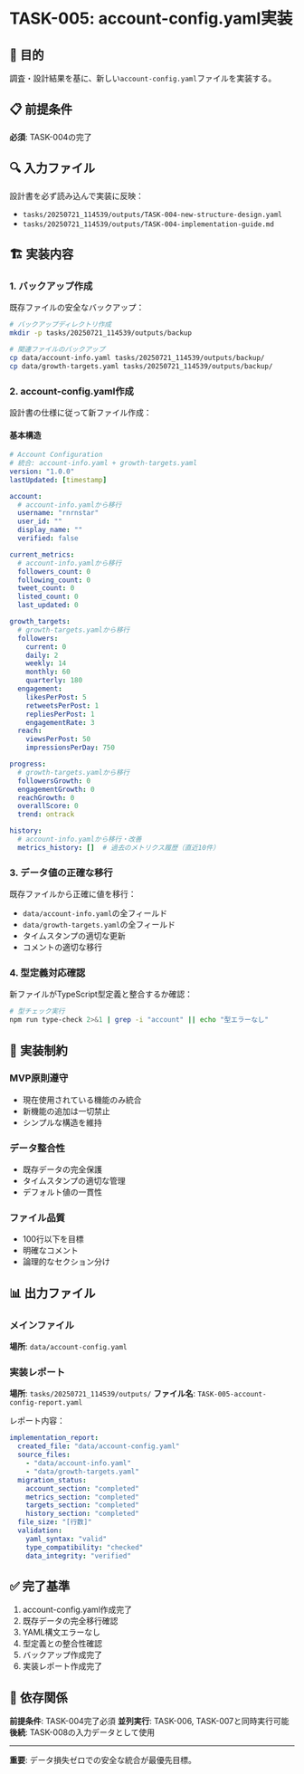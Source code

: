 # TASK-005: account-config.yaml実装

## 🎯 目的
調査・設計結果を基に、新しい`account-config.yaml`ファイルを実装する。

## 📋 前提条件
**必須**: TASK-004の完了

## 🔍 入力ファイル
設計書を必ず読み込んで実装に反映：
- `tasks/20250721_114539/outputs/TASK-004-new-structure-design.yaml`
- `tasks/20250721_114539/outputs/TASK-004-implementation-guide.md`

## 🏗️ 実装内容

### 1. バックアップ作成
既存ファイルの安全なバックアップ：

```bash
# バックアップディレクトリ作成
mkdir -p tasks/20250721_114539/outputs/backup

# 関連ファイルのバックアップ
cp data/account-info.yaml tasks/20250721_114539/outputs/backup/
cp data/growth-targets.yaml tasks/20250721_114539/outputs/backup/
```

### 2. account-config.yaml作成
設計書の仕様に従って新ファイル作成：

#### 基本構造
```yaml
# Account Configuration
# 統合: account-info.yaml + growth-targets.yaml
version: "1.0.0"
lastUpdated: [timestamp]

account:
  # account-info.yamlから移行
  username: "rnrnstar"
  user_id: ""
  display_name: ""
  verified: false

current_metrics:
  # account-info.yamlから移行
  followers_count: 0
  following_count: 0
  tweet_count: 0
  listed_count: 0
  last_updated: 0

growth_targets:
  # growth-targets.yamlから移行
  followers:
    current: 0
    daily: 2
    weekly: 14
    monthly: 60
    quarterly: 180
  engagement:
    likesPerPost: 5
    retweetsPerPost: 1
    repliesPerPost: 1
    engagementRate: 3
  reach:
    viewsPerPost: 50
    impressionsPerDay: 750

progress:
  # growth-targets.yamlから移行
  followersGrowth: 0
  engagementGrowth: 0
  reachGrowth: 0
  overallScore: 0
  trend: ontrack

history:
  # account-info.yamlから移行・改善
  metrics_history: []  # 過去のメトリクス履歴（直近10件）
```

### 3. データ値の正確な移行
既存ファイルから正確に値を移行：

- `data/account-info.yaml`の全フィールド
- `data/growth-targets.yaml`の全フィールド  
- タイムスタンプの適切な更新
- コメントの適切な移行

### 4. 型定義対応確認
新ファイルがTypeScript型定義と整合するか確認：

```bash
# 型チェック実行
npm run type-check 2>&1 | grep -i "account" || echo "型エラーなし"
```

## 📝 実装制約

### MVP原則遵守
- 現在使用されている機能のみ統合
- 新機能の追加は一切禁止
- シンプルな構造を維持

### データ整合性
- 既存データの完全保護
- タイムスタンプの適切な管理
- デフォルト値の一貫性

### ファイル品質
- 100行以下を目標
- 明確なコメント
- 論理的なセクション分け

## 📊 出力ファイル

### メインファイル
**場所**: `data/account-config.yaml`

### 実装レポート
**場所**: `tasks/20250721_114539/outputs/`
**ファイル名**: `TASK-005-account-config-report.yaml`

レポート内容：
```yaml
implementation_report:
  created_file: "data/account-config.yaml"
  source_files:
    - "data/account-info.yaml"
    - "data/growth-targets.yaml"
  migration_status:
    account_section: "completed"
    metrics_section: "completed"
    targets_section: "completed"
    history_section: "completed"
  file_size: "[行数]"
  validation:
    yaml_syntax: "valid"
    type_compatibility: "checked"
    data_integrity: "verified"
```

## ✅ 完了基準
1. account-config.yaml作成完了
2. 既存データの完全移行確認
3. YAML構文エラーなし
4. 型定義との整合性確認
5. バックアップ作成完了
6. 実装レポート作成完了

## 🔗 依存関係
**前提条件**: TASK-004完了必須
**並列実行**: TASK-006, TASK-007と同時実行可能
**後続**: TASK-008の入力データとして使用

---
**重要**: データ損失ゼロでの安全な統合が最優先目標。